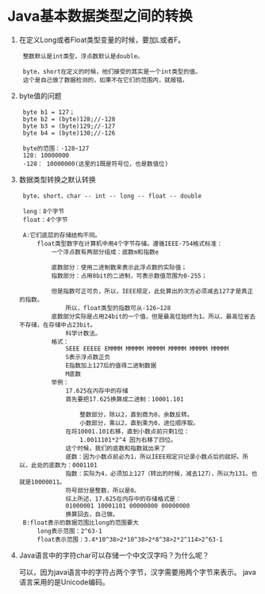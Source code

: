 # Java基本数据类型之间的转换 #

1. 在定义Long或者Float类型变量的时候，要加L或者F。

		整数默认是int类型，浮点数默认是double。
		
		byte，short在定义的时候，他们接受的其实是一个int类型的值。
		这个是自己做了数据检测的，如果不在它们的范围内，就报错。

2. byte值的问题

		byte b1 = 127；
		byte b2 = (byte)128;//-128
		byte b3 = (byte)129;//-127
		byte b4 = (byte)130;//-126
		
		byte的范围：-128~127
		128: 10000000
		-128： 10000000(这里的1既是符号位，也是数值位)

3. 数据类型转换之默认转换  

		byte，short，char -- int -- long -- float -- double
		
		long：8个字节
		float：4个字节
		
		A:它们底层的存储结构不同。
			float类型数字在计算机中用4个字节存储。遵循IEEE-754格式标准：
				一个浮点数有两部分组成：底数m和指数e
				
				底数部分：使用二进制数来表示此浮点数的实际值；
				指数部分：占用8bit的二进制，可表示数值范围为0-255；
				
				但是指数可正可负，所以，IEEE规定，此处算出的次方必须减去127才是真正的指数。
					所以，float类型的指数可从-126~128
				底数部分实际是占用24bit的一个值，但是最高位始终为1。所以，最高位省去不存储，在存储中占23bit。
					科学计数法。
				格式：
					SEEE EEEEE EMMMM MMMMM MMMMM MMMMM MMMMM MMMMM
					S表示浮点数正负
					E指数加上127后的值得二进制数据
					M底数
				举例：
					17.625在内存中的存储
					首先要把17.625换算成二进制：10001.101
						
						整数部分，除以2，直到商为0，余数反转。
						小数部分，乘以2，直到乘为0，进位顺序取。
					在将10001.101右移，直到小数点前只剩1位：
						1.0011101*2^4 因为右移了四位。
					这个时候，我们的底数和指数就出来了
					底数：因为小数点前必为1，所以IEEE规定只记录小数点后的就好。所以，此处的底数为：0001101
					指数：实际为4，必须加上127（转出的时候，减去127），所以为131。也就是10000011。
					符号部分是整数，所以是0。
					综上所述，17.625在内存中的存储格式是：
					01000001 10001101 00000000 00000000
					换算回去，自己做。
		B:float表示的数据范围比long的范围要大
			long表示范围：2^63-1
			float表示范围：3.4*10^38>2*10^38>2*8^38>2*2^114>2^63-1
4. Java语言中的字符char可以存储一个中文汉字吗？为什么呢？

	可以，因为java语言中的字符占两个字节，汉字需要用两个字节来表示。
	java语言采用的是Unicode编码。
					
		
		